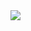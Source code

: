 
<img align="center" src="https://user-images.githubusercontent.com/10624021/131462885-f95490d6-ea08-4995-8e81-dcece1b350ed.gif">

